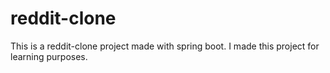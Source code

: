 # reddit-clone
This is a reddit-clone project made with spring boot. I made this project for learning purposes.
